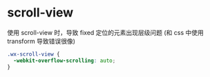 # scroll-view

使用 scroll-view 时，导致 fixed 定位的元素出现层级问题 (和 css 中使用 transform 导致错误很像)

```css
.wx-scroll-view {
  -webkit-overflow-scrolling: auto;
}
```
